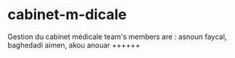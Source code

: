 # cabinet-m-dicale
Gestion du cabinet médicale
team's members are : asnoun faycal, baghedadi aimen, akou anouar
++++++
